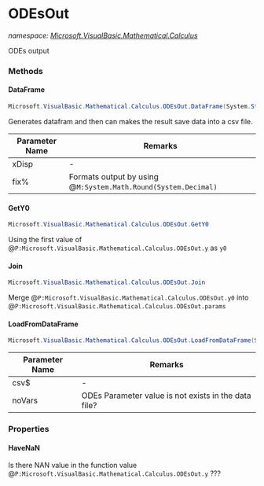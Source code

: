 ﻿# ODEsOut
_namespace: [Microsoft.VisualBasic.Mathematical.Calculus](./index.md)_

ODEs output



### Methods

#### DataFrame
```csharp
Microsoft.VisualBasic.Mathematical.Calculus.ODEsOut.DataFrame(System.String,System.Int32)
```
Generates datafram and then can makes the result save data into a csv file.

|Parameter Name|Remarks|
|--------------|-------|
|xDisp|-|
|fix%|Formats output by using @``M:System.Math.Round(System.Decimal)``|


#### GetY0
```csharp
Microsoft.VisualBasic.Mathematical.Calculus.ODEsOut.GetY0
```
Using the first value of @``P:Microsoft.VisualBasic.Mathematical.Calculus.ODEsOut.y`` as ``y0``

#### Join
```csharp
Microsoft.VisualBasic.Mathematical.Calculus.ODEsOut.Join
```
Merge @``P:Microsoft.VisualBasic.Mathematical.Calculus.ODEsOut.y0`` into @``P:Microsoft.VisualBasic.Mathematical.Calculus.ODEsOut.params``

#### LoadFromDataFrame
```csharp
Microsoft.VisualBasic.Mathematical.Calculus.ODEsOut.LoadFromDataFrame(System.String,System.Boolean)
```


|Parameter Name|Remarks|
|--------------|-------|
|csv$|-|
|noVars|ODEs Parameter value is not exists in the data file?|



### Properties

#### HaveNaN
Is there NAN value in the function value @``P:Microsoft.VisualBasic.Mathematical.Calculus.ODEsOut.y`` ???
